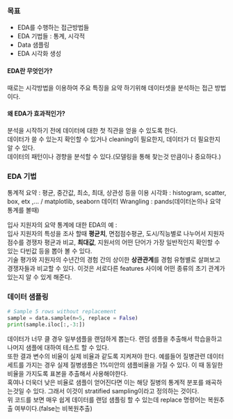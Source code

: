 ### 목표 
- EDA를 수행하는 접근방법들   
- EDA 기법들 : 통계, 시각적  
- Data 샘플링  
- EDA 시각화 생성  

#### EDA란 무엇인가?
때로는 시각방법을 이용하여 주요 특징을 요약 하기위해 데이터셋을 분석하는 접근 방법이다.  

#### 왜 EDA가 효과적인가?
분석을 시작하기 전에 데이터에 대한 첫 직관을 얻을 수 있도록 한다.  
데이터가 쓸 수 있는지 확인할 수 있거나 cleaning이 필요한지, 데이터가 더 필요한지 알 수 있다.  
데이터의 패턴이나 경향을 분석할 수 있다.(모델링을 통해 찾는것 만큼이나 중요하다.)  

### EDA 기법
통계적 요약 : 평균, 중간값, 최소, 최대, 상관성 등을 이용
시각화      : histogram, scatter, box, etx ,... / matplotlib, seaborn
데이터 Wrangling : pands(데이터논의나 요약통계를 볼때)


입사 지원자의 요약 통계에 대한 EDA의 예 :  
입사 지원자의 특성을 조사 할때 **평균치**, 면접점수평균, 도시/직능별로 나누어서 지원자 점수를 경쟁자 평균과 비교, **최대값**, 지원서의 어떤 단어가 가장 일반적인지 확인할 수 있는 다빈값 등을 뽑아 볼 수 있다.  
기술 평가와 지원자의 수년간의 경험 간의 상이한 **상관관계**를 경험 유형별로 살펴보고 경쟁자들과 비교할 수 있다. 이것은 서로다른 features 사이에 어떤 종류의 초기 관계가 있는지 알 수 있게 해준다.  

### 데이터 샘플링 
``` python
# Sample 5 rows without replacement
sample = data.sample(n=5, replace = False)
print(sample.iloc[:,-3:])
```

데이터가 너무 클 경우 일부샘플을 랜덤하게 뽑는다. 랜덤 샘플을 추출해서 학습을하고 나머지 샘플에 대하여 테스트 할 수 있다.  
또한 결과 변수의 비율이 실제 비율과 같도록 지켜져야 한다. 예를들어 질병관련 데이터 세트를 가지는 경우 실제 질병샘플은 1%미안의 샘플비율을 가질 수 있다. 이 때 동일한 비율을 가지도록 표본을 추출해서 사용해야한다.    
혹여나 더욱더 낮은 비율로 샘플이 얻어진다면 이는 해당 질병의 통계적 분포를 왜곡하는것일 수 있다. 그래서 이것이 stratified sampling이라고 정의하는 것이다.  
위 코드를 보면 매우 쉽게 데이터를 랜덤 샘플링 할 수 있는데 replace 명령어는 복원추출 여부이다.(false는 비복원추출)  
